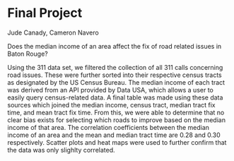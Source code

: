 Final Project
===============

Jude Canady, Cameron Navero

Does the median income of an area affect the fix of road related issues in Baton Rouge?

Using the 311 data set, we filtered the collection of all 311 calls concerning road issues.
These were further sorted into their respective census tracts as designated by the US Census
Bureau. The median income of each tract was derived from an API provided by Data USA, which 
allows a user to easily query census-related data. A final table was made using these data 
sources which joined the median income, census tract, median tract fix time, and mean tract
fix time. From this, we were able to determine that no clear bias exists for selecting
which roads to improve based on the median income of that area. The correlation coefficients
between the median income of an area and the mean and median tract time are 0.28 and 0.30 
respectively. Scatter plots and heat maps were used to further confirm that the data was 
only slighlty correlated. 
